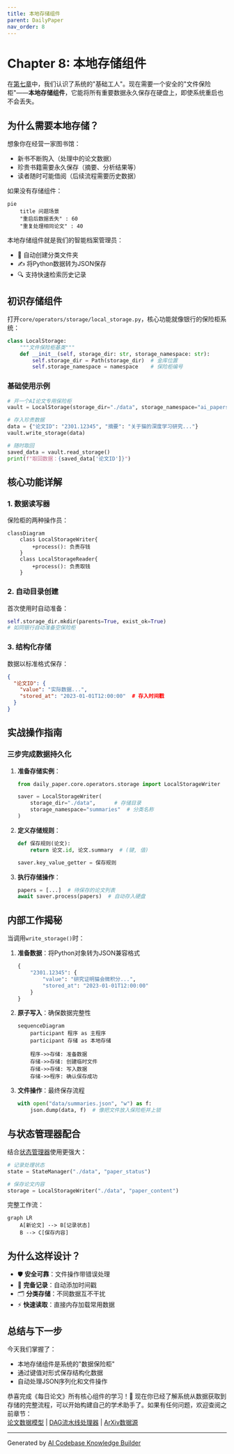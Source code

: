 ```yaml
---
title: 本地存储组件
parent: DailyPaper
nav_order: 8
---
```


# Chapter 8: 本地存储组件

在[第七章](07_基础算子_.md)中，我们认识了系统的"基础工人"。现在需要一个安全的"文件保险柜"——**本地存储组件**，它能将所有重要数据永久保存在硬盘上，即使系统重启也不会丢失。

## 为什么需要本地存储？

想象你在经营一家图书馆：
- 新书不断购入（处理中的论文数据）
- 珍贵书籍需要永久保存（摘要、分析结果等）
- 读者随时可能借阅（后续流程需要历史数据）

如果没有存储组件：
```mermaid
pie
    title 问题场景
    "重启后数据丢失" : 60
    "重复处理相同论文" : 40
```

本地存储组件就是我们的智能档案管理员：
- 📂 自动创建分类文件夹
- ✍️ 将Python数据转为JSON保存
- 🔍 支持快速检索历史记录

## 初识存储组件

打开`core/operators/storage/local_storage.py`，核心功能就像银行的保险柜系统：

```python
class LocalStorage:
    """文件保险柜基类"""
    def __init__(self, storage_dir: str, storage_namespace: str):
        self.storage_dir = Path(storage_dir)  # 金库位置
        self.storage_namespace = namespace    # 保险柜编号
```

### 基础使用示例
```python
# 开一个AI论文专用保险柜
vault = LocalStorage(storage_dir="./data", storage_namespace="ai_papers")

# 存入珍贵数据
data = {"论文ID": "2301.12345", "摘要": "关于猫的深度学习研究..."}
vault.write_storage(data)

# 随时取回
saved_data = vault.read_storage()
print(f"取回数据：{saved_data['论文ID']}")
```

## 核心功能详解

### 1. 数据读写器
保险柜的两种操作员：
```mermaid
classDiagram
    class LocalStorageWriter{
        +process(): 负责存钱
    }
    class LocalStorageReader{
        +process(): 负责取钱
    }
```

### 2. 自动目录创建
首次使用时自动准备：
```python
self.storage_dir.mkdir(parents=True, exist_ok=True)  
# 如同银行自动准备空保险柜
```

### 3. 结构化存储
数据以标准格式保存：
```json
{
  "论文ID": {
    "value": "实际数据...",
    "stored_at": "2023-01-01T12:00:00"  # 存入时间戳
  }
}
```

## 实战操作指南

### 三步完成数据持久化
1. **准备存储实例**：
   ```python
   from daily_paper.core.operators.storage import LocalStorageWriter

   saver = LocalStorageWriter(
       storage_dir="./data",      # 存储目录
       storage_namespace="summaries"  # 分类名称
   )
   ```

2. **定义存储规则**：
   ```python
   def 保存规则(论文):
       return 论文.id, 论文.summary  # (键, 值)
   
   saver.key_value_getter = 保存规则
   ```

3. **执行存储操作**：
   ```python
   papers = [...]  # 待保存的论文列表
   await saver.process(papers)  # 自动存入硬盘
   ```

## 内部工作揭秘

当调用`write_storage()`时：
1. **准备数据**：将Python对象转为JSON兼容格式
   ```python
   {
       "2301.12345": {
           "value": "研究证明猫会微积分...",
           "stored_at": "2023-01-01T12:00:00"
       }
   }
   ```

2. **原子写入**：确保数据完整性
   ```mermaid
   sequenceDiagram
       participant 程序 as 主程序
       participant 存储 as 本地存储
       
       程序->>存储: 准备数据
       存储->>存储: 创建临时文件
       存储->>存储: 写入数据
       存储->>程序: 确认保存成功
   ```

3. **文件操作**：最终保存流程
   ```python
   with open("data/summaries.json", "w") as f:
       json.dump(data, f)  # 像把文件放入保险柜并上锁
   ```

## 与状态管理器配合

结合[状态管理器](06_状态管理器_.md)使用更强大：
```python
# 记录处理状态
state = StateManager("./data", "paper_status")

# 保存论文内容
storage = LocalStorageWriter("./data", "paper_content")
```

完整工作流：
```mermaid
graph LR
    A[新论文] --> B[记录状态]
    B --> C[保存内容]
```

## 为什么这样设计？

- 🛡️ **安全可靠**：文件操作带错误处理
- 📅 **完备记录**：自动添加时间戳
- 🗂️ **分类存储**：不同数据互不干扰
- ⚡ **快速读取**：直接内存加载常用数据

## 总结与下一步

今天我们掌握了：
- 本地存储组件是系统的"数据保险柜"
- 通过键值对形式保存结构化数据
- 自动处理JSON序列化和文件操作

恭喜完成《每日论文》所有核心组件的学习！🎉 现在你已经了解系统从数据获取到存储的完整流程，可以开始构建自己的学术助手了。如果有任何问题，欢迎查阅之前章节：  
[论文数据模型](01_论文数据模型_.md) | [DAG流水线处理器](02_dag流水线处理器_.md) | [ArXiv数据源](03_arxiv数据源_.md)

---

Generated by [AI Codebase Knowledge Builder](https://github.com/The-Pocket/Tutorial-Codebase-Knowledge)